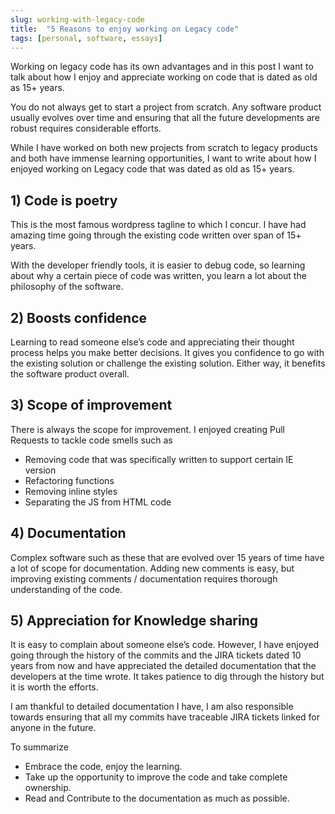```yaml
---
slug: working-with-legacy-code
title:  "5 Reasons to enjoy working on Legacy code"
tags: [personal, software, essays]
---
```

Working on legacy code has its own advantages and in this post I want to talk about how I enjoy and appreciate working on code that is dated as old as 15+ years.

You do not always get to start a project from scratch. Any software product usually evolves over time and ensuring that all the future developments are robust requires considerable efforts.

<!-- truncate -->

While I have worked on both new projects from scratch to legacy products and both have immense learning opportunities, I want to write about how I enjoyed working on Legacy code that was dated as old as 15+ years.

## 1) Code is poetry

This is the most famous wordpress tagline to which I concur. I have had amazing time going through the existing code written over span of 15+ years. 

With the developer friendly tools, it is easier to debug code, so learning about why a certain piece of code was written, you learn a lot about the philosophy of the software.

## 2) Boosts confidence

Learning to read someone else’s code and appreciating their thought process helps you make better decisions. It gives you confidence to go with the existing solution or challenge the existing solution. Either way, it benefits the software product overall.

## 3) Scope of improvement

There is always the scope for improvement. I enjoyed creating Pull Requests to tackle code smells such as

- Removing code that was specifically written to support certain IE version
- Refactoring functions
- Removing inline styles
- Separating the JS from HTML code

## 4) Documentation

Complex software such as these that are evolved over 15 years of time have a lot of scope for documentation. Adding new comments is easy, but improving existing comments / documentation requires thorough understanding of the code. 

## 5) Appreciation for Knowledge sharing

It is easy to complain about someone else’s code. However, I have enjoyed going through the history of the commits and the JIRA tickets dated 10 years from now and have appreciated the detailed documentation that the developers at the time wrote. It takes patience to dig through the history but it is worth the efforts.

I am thankful to detailed documentation I have, I am also responsible towards ensuring that all my commits have traceable JIRA tickets linked for anyone in the future.

To summarize

- Embrace the code, enjoy the learning.
- Take up the opportunity to improve the code and take complete ownership.
- Read and Contribute to the documentation as much as possible.
